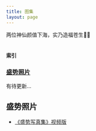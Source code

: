 ```yaml
---
title: 图集
layout: page
---
```


<div class="text-hidden">两位神仙颜值下海，实乃造福苍生🙏🏻</div>

<br />

#### 索引
### [盛势照片](#盛势照片-1)
有待更新...

<div class="line"></div>

## 盛势照片
* [《盛势写真集》视频版](https://www.bilibili.com/video/BV1ZW411e7QG/)
